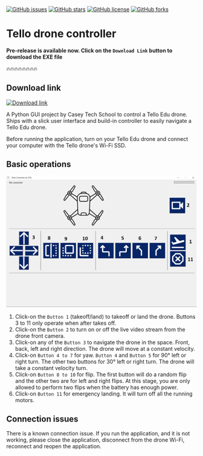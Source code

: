 [![GitHub issues](https://img.shields.io/github/issues/caseytechschool-cts/Flywithme)](https://github.com/caseytechschool-cts/Flywithme/issues) [![GitHub stars](https://img.shields.io/github/stars/caseytechschool-cts/Flywithme)](https://github.com/caseytechschool-cts/Flywithme/stargazers) [![GitHub license](https://img.shields.io/github/license/caseytechschool-cts/Flywithme)](https://github.com/caseytechschool-cts/Flywithme/blob/main/LICENSE) [![GitHub forks](https://img.shields.io/github/forks/caseytechschool-cts/Flywithme)](https://github.com/caseytechschool-cts/Flywithme/network) 

# Tello drone controller

**Pre-release is available now. Click on the `Download Link` button to download the EXE file**

:fire::fire::fire::fire::fire::fire::fire::fire:

## Download link
[![Download link](https://img.shields.io/badge/Download-Link-brightgreen)](https://github.com/caseytechschool-cts/Flywithme/releases/download/v1.0.0.0-rc/FlywithME.exe)


A Python GUI project by Casey Tech School to control a Tello Edu drone. Ships with a slick user interface and build-in controller 
to easily navigate a Tello Edu drone.

Before running the application, turn on your Tello Edu drone and connect your computer
with the Tello drone's Wi-Fi SSD.

## Basic operations

![drone basic operations](images/basic-operations.png)

1. Click-on the `Button 1` (takeoff/land) to takeoff or land the drone. Buttons 3 to 11 only operate when after takes off.
2. Click-on the `Button 2` to turn on or off the live video stream from the drone front camera.
3. Click-on any of the `Button 3` to navigate the drone in the space. Front, back, left and right direction. The drone will move at a constant velocity.
4. Click-on `Button 4 to 7` for yaw. `Button 4` and `Button 5` for 90&deg; left or right turn. The other two buttons for 30&deg; left or right turn. The drone will take a constant velocity turn.
5. Click-on `Button 8 to 10` for flip. The first button will do a random flip and the other two are for left and right flips. At this stage, you are only allowed to perform two flips when the battery has enough power.
6. Click-on `Button 11` for emergency landing. It will turn off all the running motors.

## Connection issues

There is a known connection issue. If you run the application, and it is not working, please close the 
application, disconnect from the drone Wi-Fi, reconnect and reopen the application.

